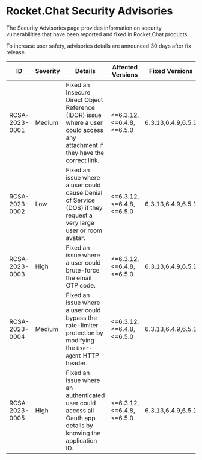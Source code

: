 # Rocket.Chat Security Advisories

The Security Advisories page provides information on security vulnerabilities that have been reported and fixed in Rocket.Chat products.

To increase user safety, advisories details are announced 30 days after fix release.&#x20;



| ID             | Severity | Details                                                                                                                        | Affected Versions        | Fixed Versions     |
| -------------- | -------- | ------------------------------------------------------------------------------------------------------------------------------ | ------------------------ | ------------------ |
| RCSA-2023-0001 | Medium   | Fixed an Insecure Direct Object Reference (IDOR) issue where a user could access any attachment if they have the correct link. | <=6.3.12,<=6.4.8,<=6.5.0 | 6.3.13,6.4.9,6.5.1 |
| RCSA-2023-0002 | Low      | Fixed an issue where a user could cause Denial of Service (DOS) if they request a very large user or room avatar.              | <=6.3.12,<=6.4.8,<=6.5.0 | 6.3.13,6.4.9,6.5.1 |
| RCSA-2023-0003 | High     | Fixed an issue where a user could brute-force the email OTP code.                                                              | <=6.3.12,<=6.4.8,<=6.5.0 | 6.3.13,6.4.9,6.5.1 |
| RCSA-2023-0004 | Medium   | Fixed an issue where a user could bypass the rate-limiter protection by modifying the `User-Agent` HTTP header.                | <=6.3.12,<=6.4.8,<=6.5.0 | 6.3.13,6.4.9,6.5.1 |
| RCSA-2023-0005 | High     | Fixed an issue where an authenticated user could access all Oauth app details by knowing the application ID.                   | <=6.3.12,<=6.4.8,<=6.5.0 | 6.3.13,6.4.9,6.5.1 |
